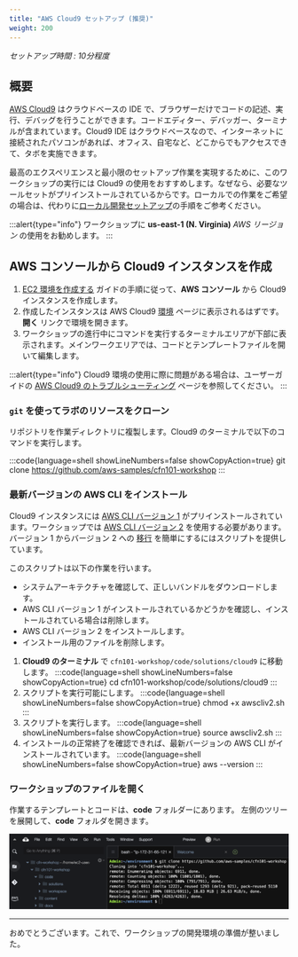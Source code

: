 ```yaml
---
title: "AWS Cloud9 セットアップ (推奨)"
weight: 200
---
```


_セットアップ時間 : 10分程度_

## 概要

[AWS Cloud9](https://aws.amazon.com/cloud9/) はクラウドベースの IDE で、ブラウザーだけでコードの記述、実行、デバッグを行うことができます。コードエディター、デバッガー、ターミナルが含まれています。Cloud9 IDE はクラウドベースなので、インターネットに接続されたパソコンがあれば、オフィス、自宅など、どこからでもアクセスできて、タボを実施できます。

最高のエクスペリエンスと最小限のセットアップ作業を実現するために、このワークショップの実行には Cloud9 の使用をおすすめします。なぜなら、必要なツールセットがプリインストールされているからです。ローカルでの作業をご希望の場合は、代わりに[ローカル開発セットアップ](/prerequisites/local-development)の手順をご参考ください。

:::alert{type="info"}
ワークショップに **us-east-1 (N. Virginia)** _AWS リージョン_ の使用をお勧めします。
:::

## AWS コンソールから Cloud9 インスタンスを作成

1. [EC2 環境を作成する](https://docs.aws.amazon.com/ja_jp/cloud9/latest/user-guide/create-environment-main.html) ガイドの手順に従って、**AWS コンソール** から Cloud9 インスタンスを作成します。
1. 作成したインスタンスは AWS Cloud9 [環境](https://console.aws.amazon.com/cloud9/home) ページに表示されるはずです。**開く** リンクで環境を開きます。
1. ワークショップの進行中にコマンドを実行するターミナルエリアが下部に表示されます。メインワークエリアでは、コードとテンプレートファイルを開いて編集します。

:::alert{type="info"}
Cloud9 環境の使用に際に問題がある場合は、ユーザーガイドの [AWS Cloud9 のトラブルシューティング](https://docs.aws.amazon.com/cloud9/latest/user-guide/troubleshooting.html) ページを参照してください。
:::

### `git` を使ってラボのリソースをクローン
リポジトリを作業ディレクトリに複製します。Cloud9 のターミナルで以下のコマンドを実行します。

:::code{language=shell showLineNumbers=false showCopyAction=true}
git clone https://github.com/aws-samples/cfn101-workshop
:::

### 最新バージョンの AWS CLI をインストール

Cloud9 インスタンスには [AWS CLI バージョン 1](https://docs.aws.amazon.com/ja_jp/cli/v1/userguide/install-linux-al2017.html) がプリインストールされています。ワークショップでは [AWS CLI バージョン 2](https://docs.aws.amazon.com/ja_jp/cli/latest/userguide/getting-started-install.html) を使用する必要があります。
バージョン 1 からバージョン 2 への [移行](https://docs.aws.amazon.com/cli/latest/userguide/cliv2-migration-instructions.html) を簡単にするにはスクリプトを提供しています。

このスクリプトは以下の作業を行います。
* システムアーキテクチャを確認して、正しいバンドルをダウンロードします。
* AWS CLI バージョン 1 がインストールされているかどうかを確認し、インストールされている場合は削除します。
* AWS CLI バージョン 2 をインストールします。
* インストール用のファイルを削除します。

1. **Cloud9 のターミナル** で `cfn101-workshop/code/solutions/cloud9` に移動します。
:::code{language=shell showLineNumbers=false showCopyAction=true}
cd cfn101-workshop/code/solutions/cloud9
:::
1. スクリプトを実行可能にします。
:::code{language=shell showLineNumbers=false showCopyAction=true}
chmod +x awscliv2.sh
:::
1. スクリプトを実行します。
:::code{language=shell showLineNumbers=false showCopyAction=true}
source awscliv2.sh
:::
1. インストールの正常終了を確認できれば、最新バージョンの AWS CLI がインストールされています。
:::code{language=shell showLineNumbers=false showCopyAction=true}
aws --version
:::

### ワークショップのファイルを開く
作業するテンプレートとコードは、**code** フォルダーにあります。
左側のツリーを展開して、**code** フォルダを開きます。

![toggletree-png](/static/prerequisites/cloud9/toggletree.png)

---

おめでとうございます。これで、ワークショップの開発環境の準備が整いました。

